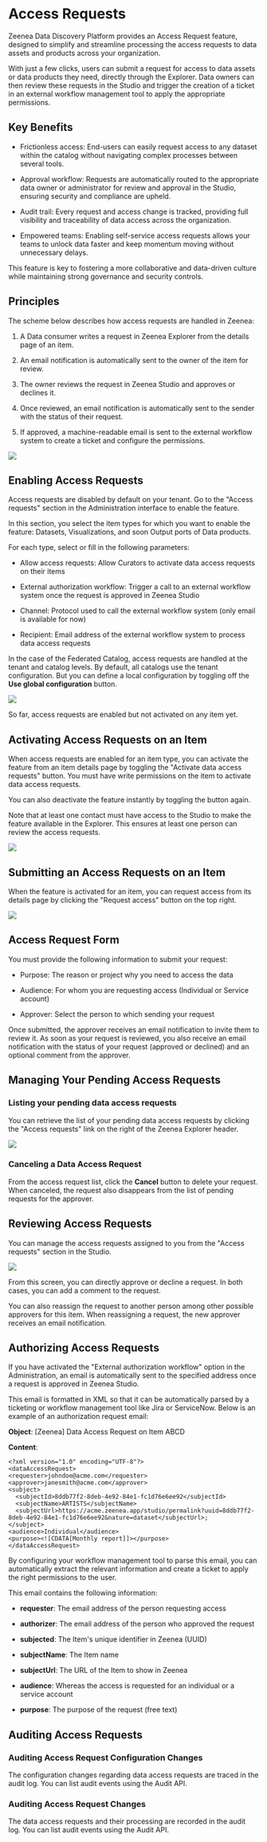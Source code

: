 <!-- #p100003 -->
# Access Requests

<!-- #p100009 -->
Zeenea Data Discovery Platform provides an Access Request feature, designed to simplify and streamline processing the access requests to data assets and products across your organization.

<!-- #p100015 -->
With just a few clicks, users can submit a request for access to data assets or data products they need, directly through the Explorer. Data owners can then review these requests in the Studio and trigger the creation of a ticket in an external workflow management tool to apply the appropriate permissions. 

<!-- #p100021 -->
## Key Benefits

- <!-- #p100027 -->
  Frictionless access: End-users can easily request access to any dataset within the catalog without navigating complex processes between several tools.

- <!-- #p100036 -->
  Approval workflow: Requests are automatically routed to the appropriate data owner or administrator for review and approval in the Studio, ensuring security and compliance are upheld.

- <!-- #p100045 -->
  Audit trail: Every request and access change is tracked, providing full visibility and traceability of data access across the organization.

- <!-- #p100054 -->
  Empowered teams: Enabling self-service access requests allows your teams to unlock data faster and keep momentum moving without unnecessary delays.

<!-- #p100066 -->
This feature is key to fostering a more collaborative and data-driven culture while maintaining strong governance and security controls.

<!-- #p100072 -->
## Principles

<!-- #p100078 -->
The scheme below describes how access requests are handled in Zeenea:

1. <!-- #p100084 -->
   A Data consumer writes a request in Zeenea Explorer from the details page of an item.

2. <!-- #p100093 -->
   An email notification is automatically sent to the owner of the item for review.

3. <!-- #p100102 -->
   The owner reviews the request in Zeenea Studio and approves or declines it.

4. <!-- #p100111 -->
   Once reviewed, an email notification is automatically sent to the sender with the status of their request.

5. <!-- #p100120 -->
   If approved, a machine-readable email is sent to the external workflow system to create a ticket and configure the permissions.

<!-- #p100138 -->
![](images/zeenea-access-requests.7.1.1.png)

<!-- #p100144 -->
## Enabling Access Requests

<!-- #p100150 -->
Access requests are disabled by default on your tenant. Go to the "Access requests" section in the Administration interface to enable the feature.

<!-- #p100156 -->
In this section, you select the item types for which you want to enable the feature: Datasets, Visualizations, and soon Output ports of Data products.

<!-- #p100162 -->
For each type, select or fill in the following parameters:

- <!-- #p100168 -->
  Allow access requests: Allow Curators to activate data access requests on their items

- <!-- #p100177 -->
  External authorization workflow: Trigger a call to an external workflow system once the request is approved in Zeenea Studio

- <!-- #p100186 -->
  Channel: Protocol used to call the external workflow system (only email is available for now)

- <!-- #p100195 -->
  Recipient: Email address of the external workflow system to process data access requests

<!-- #p100210 -->
In the case of the Federated Catalog, access requests are handled at the tenant and catalog levels. By default, all catalogs use the tenant configuration. But you can define a local configuration by toggling off the **Use global configuration** button.

<!-- #p100222 -->
![](images/zeenea-access-requests.7.1.2.png)

<!-- #p100228 -->
So far, access requests are enabled but not activated on any item yet.  

<!-- #p100234 -->
## Activating Access Requests on an Item

<!-- #p100240 -->
When access requests are enabled for an item type, you can activate the feature from an item details page by toggling the "Activate data access requests" button. You must have write permissions on the item to activate data access requests.

<!-- #p100246 -->
You can also deactivate the feature instantly by toggling the button again.

<!-- #p100252 -->
Note that at least one contact must have access to the Studio to make the feature available in the Explorer. This ensures at least one person can review the access requests.

<!-- #p100264 -->
![](images/zeenea-access-requests.7.1.3.png)

<!-- #p100270 -->
## Submitting an Access Requests on an Item

<!-- #p100276 -->
When the feature is activated for an item, you can request access from its details page by clicking the "Request access" button on the top right.

<!-- #p100288 -->
![](images/zeenea-access-requests.7.1.4.png)

<!-- #p100294 -->
## Access Request Form

<!-- #p100300 -->
You must provide the following information to submit your request:

- <!-- #p100306 -->
  Purpose: The reason or project why you need to access the data

- <!-- #p100315 -->
  Audience: For whom you are requesting access (Individual or Service account)

- <!-- #p100324 -->
  Approver: Select the person to which sending your request

<!-- #p100336 -->
Once submitted, the approver receives an email notification to invite them to review it. As soon as your request is reviewed, you also receive an email notification with the status of your request (approved or declined) and an optional comment from the approver.

<!-- #p100342 -->
## Managing Your Pending Access Requests

<!-- #p100348 -->
### Listing your pending data access requests

<!-- #p100354 -->
You can retrieve the list of your pending data access requests by clicking the "Access requests" link on the right of the Zeenea Explorer header.

<!-- #p100366 -->
![](images/zeenea-access-requests.7.1.5.png)

<!-- #p100372 -->
### Canceling a Data Access Request

<!-- #p100381 -->
From the access request list, click the **Cancel** button to delete your request. When canceled, the request also disappears from the list of pending requests for the approver.

<!-- #p100387 -->
## Reviewing Access Requests

<!-- #p100393 -->
You can manage the access requests assigned to you from the "Access requests" section in the Studio.

<!-- #p100405 -->
![](images/zeenea-access-requests.7.1.6.png)

<!-- #p100411 -->
From this screen, you can directly approve or decline a request. In both cases, you can add a comment to the request.

<!-- #p100417 -->
You can also reassign the request to another person among other possible approvers for this item. When reassigning a request, the new approver receives an email notification.

<!-- #p100423 -->
## Authorizing Access Requests

<!-- #p100429 -->
If you have activated the "External authorization workflow" option in the Administration, an email is automatically sent to the specified address once a request is approved in Zeenea Studio.

<!-- #p100435 -->
This email is formatted in XML so that it can be automatically parsed by a ticketing or workflow management tool like Jira or ServiceNow. Below is an example of an authorization request email:

<!-- #p100444 -->
**Object**: \[Zeenea\] Data Access Request on Item ABCD

<!-- #p100453 -->
**Content**:

<!-- #p100459 -->
```
<?xml version="1.0" encoding="UTF-8"?>
<dataAccessRequest>
<requester>johndoe@acme.com</requester>
<approver>janesmith@acme.com</approver>
<subject>
  <subjectId>8ddb77f2-8deb-4e92-84e1-fc1d76e6ee92</subjectId>
  <subjectName>ARTISTS</subjectName>
  <subjectUrl>https://acme.zeenea.app/studio/permalink?uuid=8ddb77f2-8deb-4e92-84e1-fc1d76e6ee92&nature=dataset</subjectUrl>;
</subject>
<audience>Individual</audience>
<purpose><![CDATA[Monthly report]]></purpose>
</dataAccessRequest>
```

<!-- #p100465 -->
By configuring your workflow management tool to parse this email, you can automatically extract the relevant information and create a ticket to apply the right permissions to the user.

<!-- #p100471 -->
This email contains the following information:

- <!-- #p100480 -->
  **requester**: The email address of the person requesting access

- <!-- #p100492 -->
  **authorizer**: The email address of the person who approved the request

- <!-- #p100504 -->
  **subjected**: The Item's unique identifier in Zeenea (UUID)

- <!-- #p100516 -->
  **subjectName**: The Item name

- <!-- #p100528 -->
  **subjectUrl**: The URL of the Item to show in Zeenea

- <!-- #p100540 -->
  **audience**: Whereas the access is requested for an individual or a service account

- <!-- #p100552 -->
  **purpose**: The purpose of the request (free text)

<!-- #p100564 -->
## Auditing Access Requests

<!-- #p100570 -->
### Auditing Access Request Configuration Changes

<!-- #p100576 -->
The configuration changes regarding data access requests are traced in the audit log. You can list audit events using the Audit API.

<!-- #p100582 -->
### Auditing Access Request Changes

<!-- #p100588 -->
The data access requests and their processing are recorded in the audit log. You can list audit events using the Audit API.

